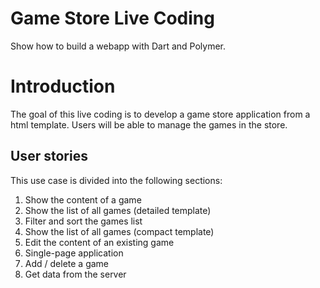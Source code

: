 Game Store Live Coding
======================

Show how to build a webapp with Dart and Polymer.  

# Introduction
The goal of this live coding is to develop a game store application from a html template. Users will be able to manage the games in the store.

## User stories
This use case is divided into the following sections:

1. Show the content of a game
2. Show the list of all games (detailed template)
3. Filter and sort the games list
4. Show the list of all games (compact template)
5. Edit the content of an existing game
6. Single-page application
7. Add / delete a game
8. Get data from the server
